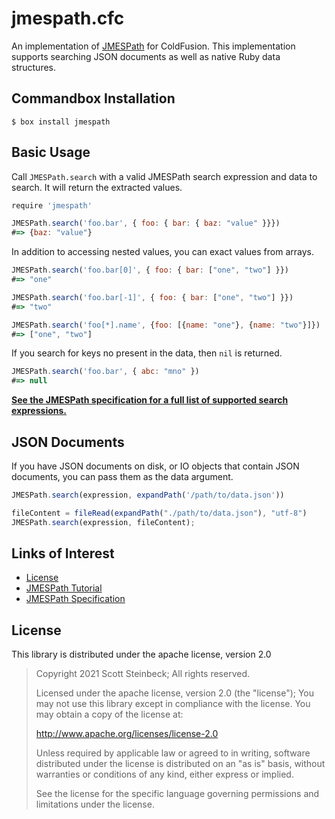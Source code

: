 # jmespath.cfc

An implementation of [JMESPath](https://github.com/boto/jmespath) for ColdFusion. This implementation supports searching JSON documents as well as native Ruby data structures.

## Commandbox Installation

```
$ box install jmespath
```

## Basic Usage

Call `JMESPath.search` with a valid JMESPath search expression and data to search. It will return the extracted values.

```javascript
require 'jmespath'

JMESPath.search('foo.bar', { foo: { bar: { baz: "value" }}})
#=> {baz: "value"}
```

In addition to accessing nested values, you can exact values from arrays.

```javascript
JMESPath.search('foo.bar[0]', { foo: { bar: ["one", "two"] }})
#=> "one"

JMESPath.search('foo.bar[-1]', { foo: { bar: ["one", "two"] }})
#=> "two"

JMESPath.search('foo[*].name', {foo: [{name: "one"}, {name: "two"}]})
#=> ["one", "two"]
```

If you search for keys no present in the data, then `nil` is returned.

```javascript
JMESPath.search('foo.bar', { abc: "mno" })
#=> null
```

**[See the JMESPath specification for a full list of supported search expressions.](http://jmespath.org/specification.html)**

## JSON Documents

If you have JSON documents on disk, or IO objects that contain JSON documents, you can pass them as the data argument.

```javascript
JMESPath.search(expression, expandPath('/path/to/data.json'))

fileContent = fileRead(expandPath("./path/to/data.json"), "utf-8")
JMESPath.search(expression, fileContent);
```

## Links of Interest

* [License](http://www.apache.org/licenses/LICENSE-2.0)
* [JMESPath Tutorial](http://jmespath.org/tutorial.html)
* [JMESPath Specification](http://jmespath.org/specification.html)

## License

This library is distributed under the apache license, version 2.0

> Copyright 2021 Scott Steinbeck; All rights reserved.
>
> Licensed under the apache license, version 2.0 (the "license");
> You may not use this library except in compliance with the license.
> You may obtain a copy of the license at:
>
> http://www.apache.org/licenses/license-2.0
>
> Unless required by applicable law or agreed to in writing, software
> distributed under the license is distributed on an "as is" basis,
> without warranties or conditions of any kind, either express or
> implied.
>
> See the license for the specific language governing permissions and
> limitations under the license.
